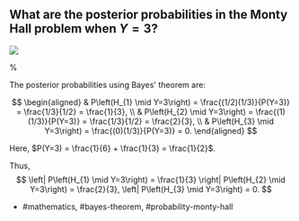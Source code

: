 ## What are the posterior probabilities in the Monty Hall problem when $Y = 3$?

![](https://cdn.mathpix.com/cropped/2024_06_13_ed018759cfa69e78e314g-1.jpg?height=107&width=887&top_left_y=1176&top_left_x=301)

%

The posterior probabilities using Bayes' theorem are:

$$
\begin{aligned}
& P\left(H_{1} \mid Y=3\right) = \frac{(1/2)(1/3)}{P(Y=3)} = \frac{1/3}{1/2} = \frac{1}{3}, \\
& P\left(H_{2} \mid Y=3\right) = \frac{(1)(1/3)}{P(Y=3)} = \frac{1/3}{1/2} = \frac{2}{3}, \\
& P\left(H_{3} \mid Y=3\right) = \frac{(0)(1/3)}{P(Y=3)} = 0.
\end{aligned}
$$

Here, $P(Y=3) = \frac{1}{6} + \frac{1}{3} = \frac{1}{2}$.

Thus, 
$$
\left| P\left(H_{1} \mid Y=3\right) = \frac{1}{3} \right| P\left(H_{2} \mid Y=3\right) = \frac{2}{3}, \left| P\left(H_{3} \mid Y=3\right) = 0.
$$

- #mathematics, #bayes-theorem, #probability-monty-hall